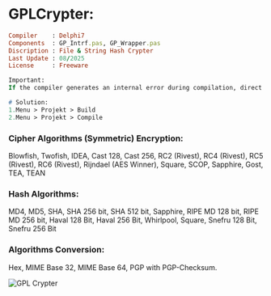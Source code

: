 # GPLCrypter:

```ruby
Compiler    : Delphi7
Components  : GP_Intrf.pas, GP_Wrapper.pas
Discription : File & String Hash Crypter
Last Update : 08/2025
License     : Freeware
```

```Pascal
Important:
If the compiler generates an internal error during compilation, direct compilation will not work.

# Solution:
1.Menu > Projekt > Build
2.Menu > Projekt > Compile
```

### Cipher Algorithms (Symmetric) Encryption: 

Blowfish, Twofish, IDEA, Cast 128, Cast 256, RC2 (Rivest), RC4 (Rivest), RC5 (Rivest), RC6 (Rivest), Rijndael (AES Winner), Square, SCOP, Sapphire, Gost, TEA, TEAN

### Hash Algorithms: 
MD4, MD5, SHA, SHA 256 bit, SHA 512 bit, Sapphire, RIPE MD 128 bit, RIPE MD 256 bit, Haval 128 Bit, Haval 256 Bit, Whirlpool, Square, Snefru 128 Bit, Snefru 256 Bit

### Algorithms Conversion: 
Hex, MIME Base 32, MIME Base 64, PGP with PGP-Checksum.


![GPL Crypter](https://github.com/user-attachments/assets/3a9ec5ab-71f7-4efe-ac7b-85f16429e175)
